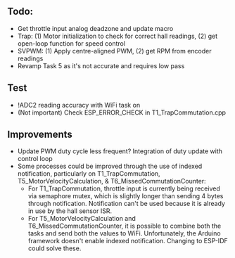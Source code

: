 ## Todo:
- Get throttle input analog deadzone and update macro
- Trap:  (1) Motor initialization to check for correct hall readings, (2) get open-loop function for speed control
- SVPWM: (1) Apply centre-aligned PWM, (2) get RPM from encoder readings
- Revamp Task 5 as it's not accurate and requires low pass

## Test
- !ADC2 reading accuracy with WiFi task on
- (Not important) Check ESP_ERROR_CHECK in T1_TrapCommutation.cpp

## Improvements
- Update PWM duty cycle less frequent? Integration of duty update with control loop
- Some processes could be improved through the use of indexed notification, particularly on T1_TrapCommutation, T5_MotorVelocityCalculation, & T6_MissedCommutationCounter:
    - For T1_TrapCommutation, throttle input is currently being received via semaphore mutex, which is slightly longer than sending 4 bytes through notification. Notification can't be used because it is already in use by the hall sensor ISR.
    - For T5_MotorVelocityCalculation and T6_MissedCommutationCounter, it is possible to combine both the tasks and send both the values to WiFi.
Unfortunately, the Arduino framework doesn't enable indexed notification. Changing to ESP-IDF could solve these.